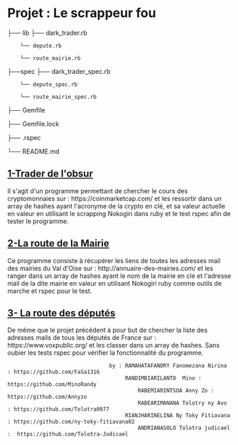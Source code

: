 

<h1>Projet : Le scrappeur fou</h1>


├── lib		├── dark_trader.rb

   		└── depute.rb

		└── route_mairie.rb


├──spec 	├── dark_trader_spec.rb
		
		└── depute_spec.rb

		└── route_mairie_spec.rb


├── Gemfile

├── Gemfile.lock

├── .rspec

└── README.md 


<h2><u> 1-Trader de l'obsur </u></h2>

<p>Il s'agit d'un programme permettant de chercher le cours des cryptomonnaies sur : https://coinmarketcap.com/
et les ressortir dans un array de hashes ayant l'acronyme de la crypto en clé, et sa valeur actuelle en valeur en utilisant le scrapping Nokogiri dans ruby et le test rspec afin de tester le programme.</p>

<h2><u>2-La route de la Mairie</u></h2>

<p> Ce programme consiste à récupérer les liens de toutes les adresses mail des mairies du Val d'Oise sur : http://annuaire-des-mairies.com/
et les ranger dans un array de hashes ayant le nom de la mairie en clé et l'adresse mail de la dite mairie en valeur en utilisant Nokogiri ruby comme outils de marche et rspec pour le test.</p>


<h2><u>3- La route des députés</u></h2>

<p> De même que le projet précédent à pour but de chercher la liste des adresses mails de tous les députés de France sur : 
https://www.voxpublic.org/ et les classer dans un array de hashes. Sans oubier les tests rspec pour vérifier la fonctionnalité du programme. </p>



									by : RAMAHATAFANDRY Fanomezana Nirina : https://github.com/FaSa1316 
 									     RANDIMBIARILANTO  Mino : https://github.com/MinoRandy
 								             RABEMIARINTSOA Anny Zo : https://github.com/Annyzo
 								             RABEARIMANANA Tolotry ny Avo : https://github.com/Tolotra0977
 									     RIANJHARINELINA Ny Toky Fitiavana : https://github.com/ny-toky-fitiavana02
								             ANDRIANASOLO Tolotra judicael :  https://github.com/Tolotra-Judicael
